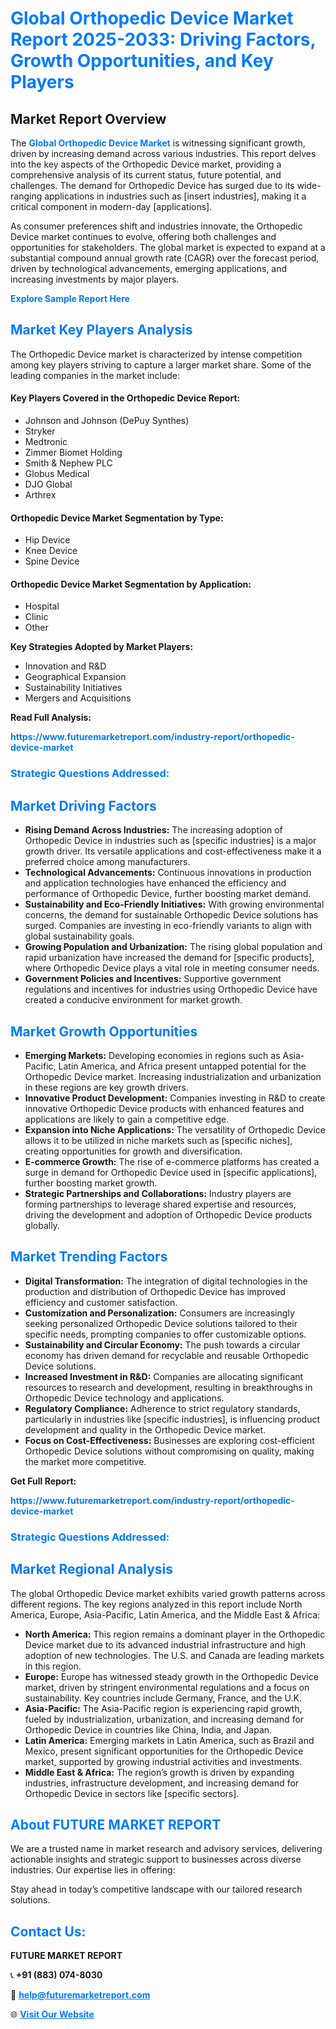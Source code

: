 <h1 style="color: #007BFF;">Global Orthopedic Device Market Report 2025-2033: Driving Factors, Growth Opportunities, and Key Players</h1>

<section id="overview">
<h2>Market Report Overview</h2>
<p>The <a href="https://www.futuremarketreport.com/industry-report/orthopedic-device-market" style="color: #007BFF; text-decoration: none;"><strong>Global Orthopedic Device Market</strong></a> is witnessing significant growth, driven by increasing demand across various industries. This report delves into the key aspects of the Orthopedic Device market, providing a comprehensive analysis of its current status, future potential, and challenges. The demand for Orthopedic Device has surged due to its wide-ranging applications in industries such as [insert industries], making it a critical component in modern-day [applications].</p>
<p>As consumer preferences shift and industries innovate, the Orthopedic Device market continues to evolve, offering both challenges and opportunities for stakeholders. The global market is expected to expand at a substantial compound annual growth rate (CAGR) over the forecast period, driven by technological advancements, emerging applications, and increasing investments by major players.</p>
</section>

<section id="overview">
<p><a href="https://www.futuremarketreport.com/request-sample/reportId=50661" style="color: #007BFF; text-decoration: none;"><strong>Explore Sample Report Here</strong></a></p>
</section>

<section id="key-players">
<h2 style="color: #007BFF;">Market Key Players Analysis</h2>
<p>The Orthopedic Device market is characterized by intense competition among key players striving to capture a larger market share. Some of the leading companies in the market include:</p>
<h4>Key Players Covered in the Orthopedic Device Report:</h4>
<ul><li>Johnson and Johnson (DePuy Synthes)</li><li>Stryker</li><li>Medtronic</li><li>Zimmer Biomet Holding</li><li>Smith &amp; Nephew PLC</li><li>Globus Medical</li><li>DJO Global</li><li>Arthrex</li></ul>
<h4>Orthopedic Device Market Segmentation by Type:</h4>
<ul><li>Hip Device</li><li>Knee Device</li><li>Spine Device</li></ul>

<h4>Orthopedic Device Market Segmentation by Application:</h4>
<ul><li>Hospital</li><li>Clinic</li><li>Other</li></ul>
<p><strong>Key Strategies Adopted by Market Players:</strong></p>
<ul>
<li>Innovation and R&D</li>
<li>Geographical Expansion</li>
<li>Sustainability Initiatives</li>
<li>Mergers and Acquisitions</li>
</ul>
</section>

<section>
<p><strong>Read Full Analysis: </strong></p><a href="https://www.futuremarketreport.com/industry-report/orthopedic-device-market" style="color: #007BFF; text-decoration: none;"><strong>https://www.futuremarketreport.com/industry-report/orthopedic-device-market</strong></a>
<h3 style="color: #007BFF;">Strategic Questions Addressed:</h3>
</section>

<section id="driving-factors">
<h2 style="color: #007BFF;">Market Driving Factors</h2>
<ul>
<li><strong>Rising Demand Across Industries:</strong> The increasing adoption of Orthopedic Device in industries such as [specific industries] is a major growth driver. Its versatile applications and cost-effectiveness make it a preferred choice among manufacturers.</li>
<li><strong>Technological Advancements:</strong> Continuous innovations in production and application technologies have enhanced the efficiency and performance of Orthopedic Device, further boosting market demand.</li>
<li><strong>Sustainability and Eco-Friendly Initiatives:</strong> With growing environmental concerns, the demand for sustainable Orthopedic Device solutions has surged. Companies are investing in eco-friendly variants to align with global sustainability goals.</li>
<li><strong>Growing Population and Urbanization:</strong> The rising global population and rapid urbanization have increased the demand for [specific products], where Orthopedic Device plays a vital role in meeting consumer needs.</li>
<li><strong>Government Policies and Incentives:</strong> Supportive government regulations and incentives for industries using Orthopedic Device have created a conducive environment for market growth.</li>
</ul>
</section>

<section id="growth-opportunities">
<h2 style="color: #007BFF;">Market Growth Opportunities</h2>
<ul>
<li><strong>Emerging Markets:</strong> Developing economies in regions such as Asia-Pacific, Latin America, and Africa present untapped potential for the Orthopedic Device market. Increasing industrialization and urbanization in these regions are key growth drivers.</li>
<li><strong>Innovative Product Development:</strong> Companies investing in R&D to create innovative Orthopedic Device products with enhanced features and applications are likely to gain a competitive edge.</li>
<li><strong>Expansion into Niche Applications:</strong> The versatility of Orthopedic Device allows it to be utilized in niche markets such as [specific niches], creating opportunities for growth and diversification.</li>
<li><strong>E-commerce Growth:</strong> The rise of e-commerce platforms has created a surge in demand for Orthopedic Device used in [specific applications], further boosting market growth.</li>
<li><strong>Strategic Partnerships and Collaborations:</strong> Industry players are forming partnerships to leverage shared expertise and resources, driving the development and adoption of Orthopedic Device products globally.</li>
</ul>
</section>

<section id="trending-factors">
<h2 style="color: #007BFF;">Market Trending Factors</h2>
<ul>
<li><strong>Digital Transformation:</strong> The integration of digital technologies in the production and distribution of Orthopedic Device has improved efficiency and customer satisfaction.</li>
<li><strong>Customization and Personalization:</strong> Consumers are increasingly seeking personalized Orthopedic Device solutions tailored to their specific needs, prompting companies to offer customizable options.</li>
<li><strong>Sustainability and Circular Economy:</strong> The push towards a circular economy has driven demand for recyclable and reusable Orthopedic Device solutions.</li>
<li><strong>Increased Investment in R&D:</strong> Companies are allocating significant resources to research and development, resulting in breakthroughs in Orthopedic Device technology and applications.</li>
<li><strong>Regulatory Compliance:</strong> Adherence to strict regulatory standards, particularly in industries like [specific industries], is influencing product development and quality in the Orthopedic Device market.</li>
<li><strong>Focus on Cost-Effectiveness:</strong> Businesses are exploring cost-efficient Orthopedic Device solutions without compromising on quality, making the market more competitive.</li>
</ul>
</section>

<section>
<p><strong>Get Full Report: </strong></p><a href="https://www.futuremarketreport.com/industry-report/orthopedic-device-market" style="color: #007BFF; text-decoration: none;"><strong>https://www.futuremarketreport.com/industry-report/orthopedic-device-market</strong></a>
<h3 style="color: #007BFF;">Strategic Questions Addressed:</h3>
</section>


<section id="regional-analysis">
<h2 style="color: #007BFF;">Market Regional Analysis</h2>
<p>The global Orthopedic Device market exhibits varied growth patterns across different regions. The key regions analyzed in this report include North America, Europe, Asia-Pacific, Latin America, and the Middle East & Africa:</p>
<ul>
<li><strong>North America:</strong> This region remains a dominant player in the Orthopedic Device market due to its advanced industrial infrastructure and high adoption of new technologies. The U.S. and Canada are leading markets in this region.</li>
<li><strong>Europe:</strong> Europe has witnessed steady growth in the Orthopedic Device market, driven by stringent environmental regulations and a focus on sustainability. Key countries include Germany, France, and the U.K.</li>
<li><strong>Asia-Pacific:</strong> The Asia-Pacific region is experiencing rapid growth, fueled by industrialization, urbanization, and increasing demand for Orthopedic Device in countries like China, India, and Japan.</li>
<li><strong>Latin America:</strong> Emerging markets in Latin America, such as Brazil and Mexico, present significant opportunities for the Orthopedic Device market, supported by growing industrial activities and investments.</li>
<li><strong>Middle East & Africa:</strong> The region’s growth is driven by expanding industries, infrastructure development, and increasing demand for Orthopedic Device in sectors like [specific sectors].</li>
</ul>
</section>

<footer>
<h2 style="color: #007BFF;">About FUTURE MARKET REPORT</h2>
<p>We are a trusted name in market research and advisory services, delivering actionable insights and strategic support to businesses across diverse industries. Our expertise lies in offering:</p>

<p>Stay ahead in today’s competitive landscape with our tailored research solutions.</p>

<h2 style="color: #007BFF;">Contact Us:</h2>
<p><strong>FUTURE MARKET REPORT</strong></p>
<p>📞 <strong>+91 (883) 074-8030</strong></p>
<p>📧 <strong><a href="mailto:help@futuremarketreport.com" style="color: #007BFF;">help@futuremarketreport.com</a></strong></p>
<p>🌐 <strong><a href="https://www.futuremarketreport.com/" style="color: #007BFF;">Visit Our Website</a></strong></p>
</footer>